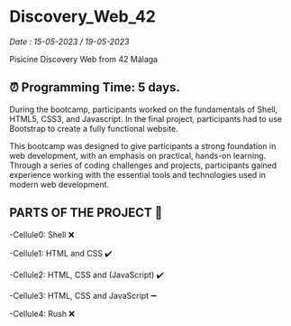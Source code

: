 # Discovery_Web_42
*Date : 15-05-2023 / 19-05-2023*

Pisicine Discovery Web from 42 Málaga

## **⏰ Programming Time: 5 days.**

During the bootcamp, participants worked on the fundamentals of Shell, HTML5, CSS3, and Javascript. In the final project, participants had to use Bootstrap to create a fully functional website.

This bootcamp was designed to give participants a strong foundation in web development, with an emphasis on practical, hands-on learning. Through a series of coding challenges and projects, participants gained experience working with the essential tools and technologies used in modern web development.



## **PARTS OF THE PROJECT 🧩**

 -Cellule0: Shell ❌
 
 -Cellule1: HTML and CSS ✔️
 
 -Cellule2: HTML, CSS and (JavaScript) ✔️
 
 -Cellule3: HTML, CSS and JavaScript ➖
 
 -Cellule4: Rush ❌
